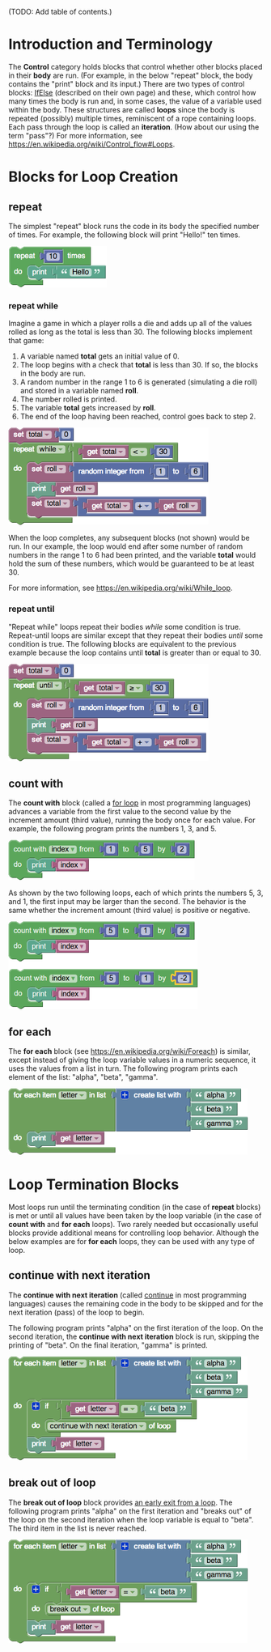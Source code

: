 (TODO: Add table of contents.)

# Introduction and Terminology

The **Control** category holds blocks that control whether other blocks placed in their **body** are run.  (For example, in the below "repeat" block, the body contains the "print" block and its input.)  There are two types of control blocks: [IfElse](wiki/IfElse) (described on their own page) and these, which control how many times the body is run and, in some cases, the value of a variable used within the body.  These structures are called **loops** since the body is repeated (possibly) multiple times, reminiscent of a rope containing loops.    Each pass through the loop is called an **iteration**.  (How about our using the term "pass"?)  For more information, see https://en.wikipedia.org/wiki/Control_flow#Loops.

# Blocks for Loop Creation

## repeat

The simplest "repeat" block runs the code in its body the specified number of times.  For example, the following block will print "Hello!" ten times.

![](help/control-repeat.png)

### repeat while

Imagine a game in which a player rolls a die and adds up all of the values rolled as long as the total is less than 30.  The following blocks implement that game:

  1. A variable named **total** gets an initial value of 0.
  1. The loop begins with a check that **total** is less than 30.  If so, the blocks in the body are run.
  1. A random number in the range 1 to 6 is generated (simulating a die roll) and stored in a variable named **roll**.
  1. The number rolled is printed.
  1. The variable **total** gets increased by **roll**.
  1. The end of the loop having been reached, control goes back to step 2.

![](help/control-repeat-while.png)

When the loop completes, any subsequent blocks (not shown) would be run.  In our example, the loop would end after some number of random numbers in the range 1 to 6 had been printed, and the variable **total** would hold the sum of these numbers, which would be guaranteed to be at least 30.

For more information, see https://en.wikipedia.org/wiki/While_loop.

### repeat until

"Repeat while" loops repeat their bodies _while_ some condition is true.  Repeat-until loops are similar except that they repeat their bodies _until_ some condition is true.  The following blocks are equivalent to the previous example because the loop contains until **total** is greater than or equal to 30.

![](help/control-repeat-until.png)

## count with

The **count with** block (called a [for loop](https://en.wikipedia.org/wiki/For_loop) in most programming languages) advances a variable from the first value to the second value by the increment amount (third value), running the body once for each value.  For example, the following program prints the numbers 1, 3, and 5.

![](help/control-count-with.png)

As shown by the two following loops, each of which prints the numbers 5, 3, and 1, the first input may be larger than the second.  The behavior is the same whether the increment amount (third value) is positive or negative.

![](help/control-for-each-down.png)

## for each

The **for each** block (see https://en.wikipedia.org/wiki/Foreach) is similar, except instead of giving the loop variable values in a numeric sequence, it uses the values from a list in turn.  The following program prints each element of the list: "alpha", "beta", "gamma".

![](help/control-for-each.png)

# Loop Termination Blocks

Most loops run until the terminating condition (in the case of  **repeat** blocks) is met or until all values have been taken by the loop variable (in the case of **count with** and **for each** loops).  Two rarely needed but occasionally useful blocks provide additional means for controlling loop behavior.  Although the below examples are for **for each** loops, they can be used with any type of loop.

## continue with next iteration

The **continue with next iteration** (called [continue](https://en.wikipedia.org/wiki/Control_flow#Continuation_with_next_iteration) in most programming languages) causes the remaining code in the body to be skipped and for the next iteration (pass) of the loop to begin.

The following program prints "alpha" on the first iteration of the loop.  On the second iteration, the **continue with next iteration** block is run, skipping the printing of "beta".  On the final iteration, "gamma" is printed.

![](help/control-for-each-continue.png)

## break out of loop

The **break out of loop** block provides [an early exit from a loop](https://en.wikipedia.org/wiki/Control_flow#Early_exit_from_loops).  The following program prints "alpha" on the first iteration and "breaks out" of the loop on the second iteration when the loop variable is equal to "beta".  The third item in the list is never reached.

![](help/control-for-each-break.png)